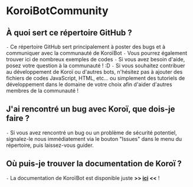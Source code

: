 # KoroiBotCommunity

## À quoi sert ce répertoire GitHub ?

`-` Ce répertoire GitHub sert principalement à poster des bugs et à communiquer avec la communauté de KoroïBot
`-` Vous pourrez également trouver ici de nombreux exemples de codes
`-` Si vous avez besoin d'aide, posez votre question à la communauté ! :D
`-` Si vous souhaitez contribuer au développement de Koroï ou d'autres bots, n'hésitez pas à ajouter des fichiers de codes JavaScript, HTML, etc... ou simplement des tutoriels de développement dans le domaine de votre choix afin d'aider d'autres membres de la communauté !

## J'ai rencontré un bug avec Koroï, que dois-je faire ?

`-` Si vous avez rencontré un bug ou un problème de sécurité potentiel, signalez-le nous immédiatement via le bouton "Issues" dans le menu du répertoire, puis laissez-vous guider.

## Où puis-je trouver la documentation de Koroï ?

`-` La documentation de KoroïBot est disponible juste **>> [ici](https://nyfos.gitbook.io/koroibot/) <<** !
